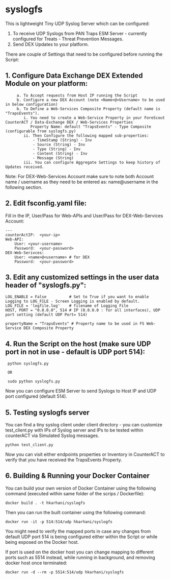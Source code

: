 # syslogfs 

This is lightweight Tiny UDP Syslog Server which can be configured:
  1. To receive UDP Syslogs from PAN Traps ESM Server - currently configured for Treats - Threat Prevention Messages. 
  2. Send DEX Updates to your platform.   

There are couple of Settings that need to be configured before running the Script: 

## 1. Configure Data Exchange DEX Extended Module on your platform:

```
     a. To Accept requests from Host IP running the Script
     b. Configure a new DEX Account (note <Name>@<Username> to be used in below configuration)
     b. To Define a Web-Services Composite Property (default name is "TrapsEvents"). 
        i. You need to create a Web-Service Property in your ForeScout CounterACT / Data-Exchange DEX / Web-Services Properties 
           Property Name: default "TrapsEvents" - Type Composite (configurable from syslogfs.py)
        ii. Then Configure the following mapped sub-properties: 
			- TimeStamp (String) - Inv 
			- Source (String) - Inv 
			- Type (String) - Inv 
			- Content (String) - Inv 
			- Message (String) 
		iii. You can configure Aggregate Settings to keep history of Updates received. 
```

Note: For DEX-Web-Services Account make sure to note both Account name / username as they need to be entered as: name@username in the following section. 

## 2. Edit fsconfig.yaml file: 

Fill in the IP, User/Pass for Web-APIs and User/Pass for DEX-Web-Services Account: 

```
---
counterActIP:  <your-ip>
Web-API: 
    User: <your-username>
    Password:  <your-password>
DEX-Web-Serivces: 
    User: <name>@<username> # for DEX
    Password:  <your-password>
```
## 3. Edit any customized settings in the user data header of "syslogfs.py":

 ```
LOG_ENABLE = False          # Set to True if you want to enable Logging to LOG_FILE - Screen Logging is enabled by default.  
LOG_FILE = 'logfile.log'    # filename of Logging File 
HOST, PORT = "0.0.0.0", 514 # IP (0.0.0.0 : for all interfaces), UDP port setting (default UDP Port= 514)

propertyName = "TrapsEvents" # Property name to be used in FS Web-Service DEX Composite Property 

```

## 4. Run the Script on the host (make sure UDP port in not in use - default is UDP port 514):

```
 python syslogfs.py 

 OR

 sudo python syslogfs.py 
```

Now you can configure ESM Server to send Syslogs to Host IP and UDP port configured (default 514). 

## 5. Testing syslogfs server

You can find a tiny syslog client under client directory - you can customize test_client.py with IPs of Syslog server and IPs to be tested within counterACT via Simulated Syslog messages. 

```
python test_client.py 
```

Now you can visit either endpoints properties or Inventory in CounterACT to verify that you have received the TrapsEvents Property. 

## 6. Building & Running your Docker Container 

You can build your own version of Docker Container using the following command (executed within same folder of the scrips / Dockerfile):

```
docker build . -t hkarhani/syslogfs 
```

Then you can run the built container using the following command:

```
docker run -it -p 514:514/udp hkarhani/syslogfs
``` 

You might need to verify the mapped ports in case any changes from default UDP port 514 is being configured either within the Script or while being exposed on the Docker host. 

If port is used on the docker host you can change mapping to different ports such as 5514 instead, while running in background, and removing docker host once terminated: 

```
docker run -d --rm -p 5514:514/udp hkarhani/syslogfs
``` 

